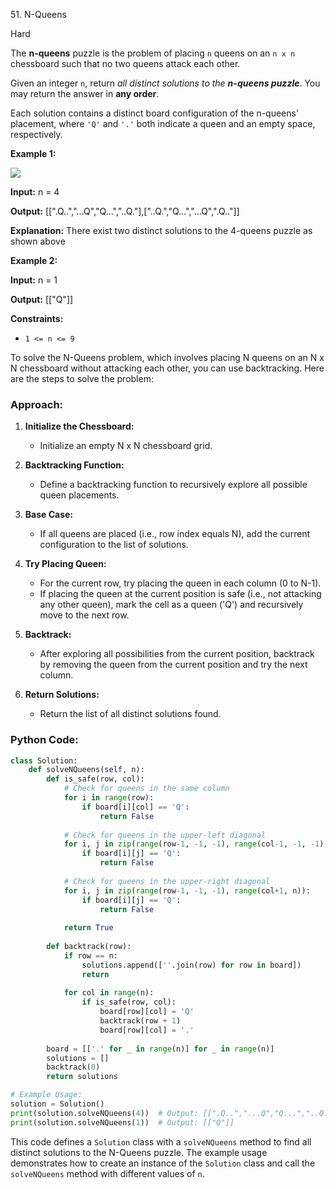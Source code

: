 51\. N-Queens

Hard

The **n-queens** puzzle is the problem of placing `n` queens on an `n x n` chessboard such that no two queens attack each other.

Given an integer `n`, return _all distinct solutions to the **n-queens puzzle**_. You may return the answer in **any order**.

Each solution contains a distinct board configuration of the n-queens' placement, where `'Q'` and `'.'` both indicate a queen and an empty space, respectively.

**Example 1:**

![](https://assets.leetcode.com/uploads/2020/11/13/queens.jpg)

**Input:** n = 4

**Output:** [[".Q..","...Q","Q...","..Q."],["..Q.","Q...","...Q",".Q.."]]

**Explanation:** There exist two distinct solutions to the 4-queens puzzle as shown above 

**Example 2:**

**Input:** n = 1

**Output:** [["Q"]] 

**Constraints:**

*   `1 <= n <= 9`

To solve the N-Queens problem, which involves placing N queens on an N x N chessboard without attacking each other, you can use backtracking. Here are the steps to solve the problem:

### Approach:

1. **Initialize the Chessboard:**
   - Initialize an empty N x N chessboard grid.

2. **Backtracking Function:**
   - Define a backtracking function to recursively explore all possible queen placements.

3. **Base Case:**
   - If all queens are placed (i.e., row index equals N), add the current configuration to the list of solutions.

4. **Try Placing Queen:**
   - For the current row, try placing the queen in each column (0 to N-1).
   - If placing the queen at the current position is safe (i.e., not attacking any other queen), mark the cell as a queen ('Q') and recursively move to the next row.

5. **Backtrack:**
   - After exploring all possibilities from the current position, backtrack by removing the queen from the current position and try the next column.

6. **Return Solutions:**
   - Return the list of all distinct solutions found.

### Python Code:

```python
class Solution:
    def solveNQueens(self, n):
        def is_safe(row, col):
            # Check for queens in the same column
            for i in range(row):
                if board[i][col] == 'Q':
                    return False
            
            # Check for queens in the upper-left diagonal
            for i, j in zip(range(row-1, -1, -1), range(col-1, -1, -1)):
                if board[i][j] == 'Q':
                    return False
            
            # Check for queens in the upper-right diagonal
            for i, j in zip(range(row-1, -1, -1), range(col+1, n)):
                if board[i][j] == 'Q':
                    return False
            
            return True
        
        def backtrack(row):
            if row == n:
                solutions.append([''.join(row) for row in board])
                return
            
            for col in range(n):
                if is_safe(row, col):
                    board[row][col] = 'Q'
                    backtrack(row + 1)
                    board[row][col] = '.'
        
        board = [['.' for _ in range(n)] for _ in range(n)]
        solutions = []
        backtrack(0)
        return solutions

# Example Usage:
solution = Solution()
print(solution.solveNQueens(4))  # Output: [[".Q..","...Q","Q...","..Q."],["..Q.","Q...","...Q",".Q.."]]
print(solution.solveNQueens(1))  # Output: [["Q"]]
```

This code defines a `Solution` class with a `solveNQueens` method to find all distinct solutions to the N-Queens puzzle. The example usage demonstrates how to create an instance of the `Solution` class and call the `solveNQueens` method with different values of `n`.